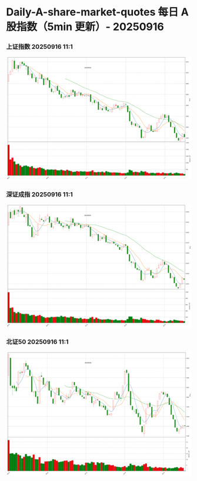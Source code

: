 
# Daily-A-share-market-quotes 每日 A 股指数（5min 更新）- 20250916

### 上证指数 20250916 11:1
![](./fig/2025/9/20250916-sh000001.png)

### 深证成指 20250916 11:1
![](./fig/2025/9/20250916-sz399001.png)

### 北证50 20250916 11:1
![](./fig/2025/9/20250916-bj899050.png)
